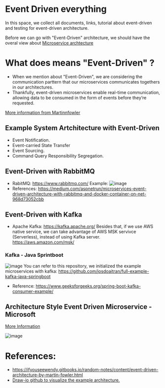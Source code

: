 # Event Driven everything
In this space, we collect all documents, links, tutorial about event-driven and testing for event-driven architecture.

Before we can go with "Event-Driven" architecture, we should have the overal view about [Microservice archtecture](https://github.com/josdoaitran/solid-and-microservice-everything)
# What does means "Event-Driven" ?
- When we mention about "Event-Driven", we are considering the communication parttern that our microservices communicates togethers in our architectures.
- Thankfully, event-driven microservices enable real-time communication, allowing data to be consumed in the form of events before they’re requested.

[More information from Martinnfowler](https://martinfowler.com/articles/201701-event-driven.html)


## Example System Artchitecture with Event-Driven
- Event Notification.
- Event-carried State Transfer
- Event Sourcing.
- Command Query Responsibility Segregation.

## Event-Driven with RabbitMQ
- RabitMQ: https://www.rabbitmq.com/
Example:
![image](https://miro.medium.com/v2/resize:fit:1400/format:webp/1*AcSPKVVoL7zglZhHzQJ08w.png)
- References: https://medium.com/aspnetrun/microservices-event-driven-architecture-with-rabbitmq-and-docker-container-on-net-968d73052cbb

## Event-Driven with Kafka
- Apache Kafka: https://kafka.apache.org/
Besides that, if we use AWS native service, we can take advantage of AWS MSK servivce (Serverless), instead of using Kafka server. https://aws.amazon.com/msk/
### Kafka - Java Sprintboot
![image](https://media.geeksforgeeks.org/wp-content/uploads/20220214105957/SpringBootProducerConsumer.jpg)
You can refer to this repository, we initialized the example microservices with kafka:
https://github.com/josdoaitran/full-example-kafka-java-springboot
- Reference: https://www.geeksforgeeks.org/spring-boot-kafka-consumer-example/

## Architecture Style Event Driven Microservice - Microsoft
[More Information](https://learn.microsoft.com/en-us/azure/architecture/guide/architecture-styles/event-driven)

![image](https://learn.microsoft.com/en-us/azure/architecture/guide/architecture-styles/images/event-driven.svg)

# References:
- https://ifyouseewendy.gitbooks.io/random-notes/content/event-driven-architecture-by-martin-fowler.html
- [Draw-io github to visualize the example architecture.](https://github.com/jgraph/drawio-github)
